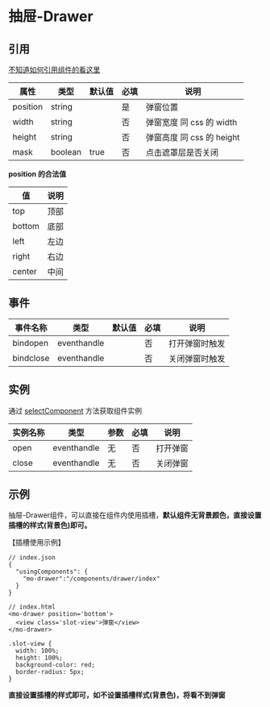 # 抽屉-Drawer

## 引用
[不知道如何引用组件的看这里](../README.md)


属性   | 类型   | 默认值 | 必填| 说明
---    | ---   | ---    | --- | ---
position  | string  |  | 是 | 弹窗位置
width   | string |  | 否    | 弹窗宽度 同 css 的 width
height   | string |  | 否    | 弹窗高度 同 css 的 height
mask      | boolean | true    | 否 | 点击遮罩层是否关闭

**position 的合法值**

值   |  说明
---  | ---
top  | 顶部
bottom | 底部
left | 左边
right | 右边
center | 中间

## 事件
事件名称     | 类型         | 默认值 |  必填 | 说明
---         | ---          |---    | ---  |---
bindopen  | eventhandle  |     | 否   | 打开弹窗时触发
bindclose  | eventhandle  |     | 否   | 关闭弹窗时触发


## 实例

通过 [selectComponent](https://developers.weixin.qq.com/miniprogram/dev/framework/custom-component/events.html) 方法获取组件实例

实例名称   | 类型  | 参数  | 必填 | 说明
---       | ---   | ---     | ---  | ---
open      | eventhandle | 无 | 否  | 打开弹窗
close     | eventhandle | 无 | 否  | 关闭弹窗

## 示例

抽屉-Drawer组件，可以直接在组件内使用插槽，**默认组件无背景颜色，直接设置插槽的样式(背景色)即可。**

【插槽使用示例】
```
// index.json
{
  "usingComponents": {
    "mo-drawer":"/components/drawer/index"
  }
}
```
```
// index.html
<mo-drawer position='bottom'>
  <view class='slot-view'>弹窗</view> 
</mo-drawer>
```

```
.slot-view {
  width: 100%;
  height: 100%;
  background-color: red;
  border-radius: 5px;
}
```
**直接设置插槽的样式即可，如不设置插槽样式(背景色)，将看不到弹窗**

